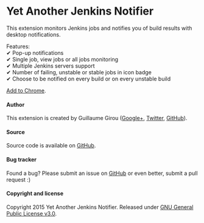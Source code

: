 # Yet Another Jenkins Notifier

This extension monitors Jenkins jobs and notifies you of build results with desktop notifications.

Features:  
✔ Pop-up notifications  
✔ Single job, view jobs or all jobs monitoring  
✔ Multiple Jenkins servers support  
✔ Number of failing, unstable or stable jobs in icon badge  
✔ Choose to be notified on every build or on every unstable build  

[Add to Chrome](https://chrome.google.com/webstore/detail/yet-another-jenkins-notif/cimdjdaglanfkpfpoemjkfkmjgkmahpg).

#### Author

This extension is created by Guillaume Girou ([Google+](https://plus.google.com/+GuillaumeGirou), [Twitter](https://twitter.com/GirouGuillaume), [GitHub](https://github.com/ggirou)).

#### Source

Source code is available on [GitHub](https://github.com/ggirou/yet-another-jenkins-notifier).

#### Bug tracker

Found a bug? Please submit an issue on [GitHub](https://github.com/ggirou/yet-another-jenkins-notifier/issues/new) or even better, submit a pull request :)

#### Copyright and license

Copyright 2015 Yet Another Jenkins Notifier.
Released under [GNU General Public License v3.0](https://github.com/ggirou/yet-another-jenkins-notifier/blob/master/LICENSE).
